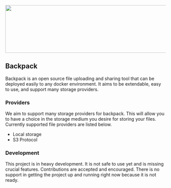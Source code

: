 <p align="center">
	<img height="150" width="565" src="https://raw.githubusercontent.com/Riku32/Backpack/rewrite/.github/branding/banner.png">
</p>

## Backpack
Backpack is an open source file uploading and sharing tool that can be deployed easily to any docker environment. It aims to be extendable, easy to use, and support many storage providers.

### Providers
We aim to support many storage providers for backpack. This will allow you to have a choice in the storage medium you desire for storing your files. Currently supported file providers are listed below.

 - Local storage
 - S3 Protocol

### Development
This project is in heavy development. It is not safe to use yet and is missing crucial features. Contributions are accepted and encouraged. There is no support in getting the project up and running right now because it is not ready.
